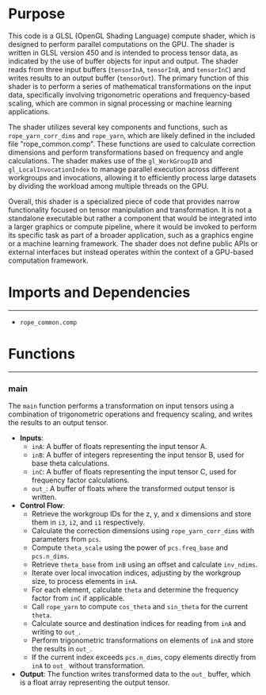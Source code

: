 # Purpose
This code is a GLSL (OpenGL Shading Language) compute shader, which is designed to perform parallel computations on the GPU. The shader is written in GLSL version 450 and is intended to process tensor data, as indicated by the use of buffer objects for input and output. The shader reads from three input buffers (`tensorInA`, `tensorInB`, and `tensorInC`) and writes results to an output buffer (`tensorOut`). The primary function of this shader is to perform a series of mathematical transformations on the input data, specifically involving trigonometric operations and frequency-based scaling, which are common in signal processing or machine learning applications.

The shader utilizes several key components and functions, such as `rope_yarn_corr_dims` and `rope_yarn`, which are likely defined in the included file "rope_common.comp". These functions are used to calculate correction dimensions and perform transformations based on frequency and angle calculations. The shader makes use of the `gl_WorkGroupID` and `gl_LocalInvocationIndex` to manage parallel execution across different workgroups and invocations, allowing it to efficiently process large datasets by dividing the workload among multiple threads on the GPU.

Overall, this shader is a specialized piece of code that provides narrow functionality focused on tensor manipulation and transformation. It is not a standalone executable but rather a component that would be integrated into a larger graphics or compute pipeline, where it would be invoked to perform its specific task as part of a broader application, such as a graphics engine or a machine learning framework. The shader does not define public APIs or external interfaces but instead operates within the context of a GPU-based computation framework.
# Imports and Dependencies

---
- `rope_common.comp`


# Functions

---
### main
The `main` function performs a transformation on input tensors using a combination of trigonometric operations and frequency scaling, and writes the results to an output tensor.
- **Inputs**:
    - `inA`: A buffer of floats representing the input tensor A.
    - `inB`: A buffer of integers representing the input tensor B, used for base theta calculations.
    - `inC`: A buffer of floats representing the input tensor C, used for frequency factor calculations.
    - `out_`: A buffer of floats where the transformed output tensor is written.
- **Control Flow**:
    - Retrieve the workgroup IDs for the z, y, and x dimensions and store them in `i3`, `i2`, and `i1` respectively.
    - Calculate the correction dimensions using `rope_yarn_corr_dims` with parameters from `pcs`.
    - Compute `theta_scale` using the power of `pcs.freq_base` and `pcs.n_dims`.
    - Retrieve `theta_base` from `inB` using an offset and calculate `inv_ndims`.
    - Iterate over local invocation indices, adjusting by the workgroup size, to process elements in `inA`.
    - For each element, calculate `theta` and determine the frequency factor from `inC` if applicable.
    - Call `rope_yarn` to compute `cos_theta` and `sin_theta` for the current `theta`.
    - Calculate source and destination indices for reading from `inA` and writing to `out_`.
    - Perform trigonometric transformations on elements of `inA` and store the results in `out_`.
    - If the current index exceeds `pcs.n_dims`, copy elements directly from `inA` to `out_` without transformation.
- **Output**: The function writes transformed data to the `out_` buffer, which is a float array representing the output tensor.


